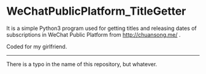 # WeChatPublicPlatform_TitleGetter

It is a simple Python3 program used for getting titles and releasing dates of subscriptions in WeChat Public Platform from http://chuansong.me/ .

Coded for my girlfriend.

---
There is a typo in the name of this repository, but whatever.
